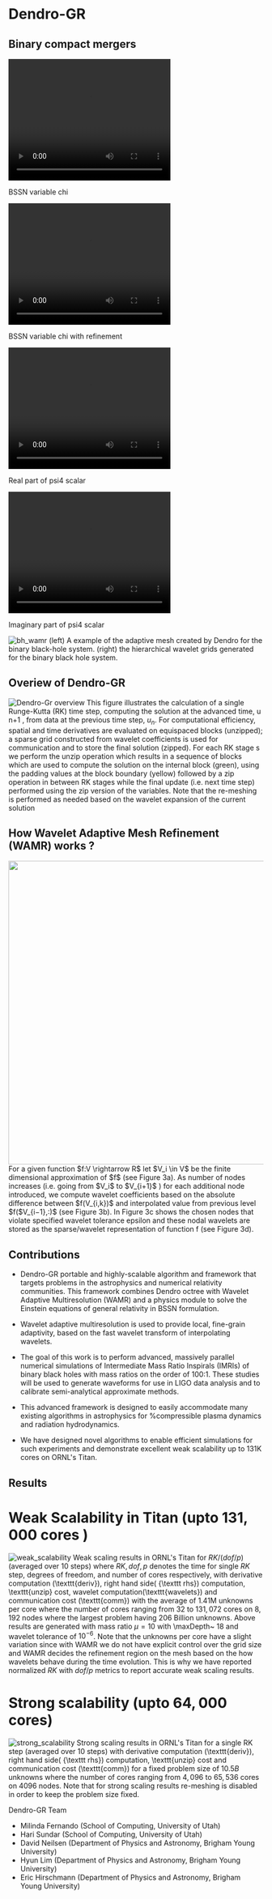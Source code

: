 # Dendro-GR

## Binary compact mergers

<video width="320" height="240" controls>
<source src="vids/bssn_r1_chi.mp4" type="video/mp4">
Your browser does not support the video tag.
</video> 

BSSN variable chi

<video width="320" height="240" controls>
<source src="vids/bssn_r1_chi_wf.mp4" type="video/mp4">
Your browser does not support the video tag.
</video> 

BSSN variable chi with refinement

<video width="320" height="240" controls>
<source src="vids/bssn_r1_Re_psi4.mp4" type="video/mp4">
Your browser does not support the video tag.
</video> 

Real part of psi4 scalar

<video width="320" height="240" controls>
<source src="vids/bssn_r1_Img_psi4.mp4" type="video/mp4">
Your browser does not support the video tag.
</video> 

Imaginary part of psi4 scalar

![bh_wamr](figs/bh_amr.png)
(left) A example of the adaptive mesh created by Dendro for the binary black-hole system. (right) the hierarchical wavelet grids generated for the binary black hole system. 

## Overiew of Dendro-GR

![Dendro-Gr overview](figs/bssn_overview.png)
This figure illustrates the calculation of a single Runge-Kutta (RK) time step, computing the solution at the advanced time, u n+1 , from data at the previous time step, $u_n$. For computational efficiency, spatial and time derivatives are evaluated on equispaced blocks (unzipped); a sparse grid constructed from wavelet coefficients is used for communication and to store the final solution (zipped). For each RK stage s we perform the unzip operation which results in a sequence of blocks which are used to compute the solution on the internal block (green), using the padding values at the block boundary (yellow) followed by a zip operation in between RK stages while the final update (i.e. next time step) performed using the zip version of the variables. Note that the re-meshing is performed as needed based on the wavelet expansion of the current solution

## How Wavelet Adaptive Mesh Refinement (WAMR) works ?
<img src ="figs/wamr.png" height="600" align="center">
For a given function $f:V \rightarrow R$ let $V_i \in V$ be the finite dimensional approximation of $f$ (see Figure 3a). As number of nodes increases (i.e. going from $V_i$ to $V_{i+1}$ ) for each additional node introduced, we compute wavelet coefficients based on the absolute difference between $f(V_{i,k})$ and interpolated value from previous level $f($V_{i−1},:)$ (see Figure 3b). In Figure 3c shows the chosen nodes that violate specified wavelet tolerance epsilon and these nodal wavelets are stored as the sparse/wavelet representation of function f (see Figure 3d).

## Contributions

* Dendro-GR portable and highly-scalable algorithm and framework that targets problems in the astrophysics and numerical relativity
communities. This framework combines Dendro octree with Wavelet Adaptive  Multiresolution (WAMR) and a physics module to solve the Einstein equations of general relativity in BSSN formulation.

* Wavelet adaptive multiresolution is used to provide local, fine-grain adaptivity, based on the fast wavelet transform of interpolating wavelets.

* The goal of this work is to perform advanced, massively parallel numerical simulations of Intermediate Mass Ratio Inspirals (IMRIs)  of binary black holes with mass ratios on the order of 100:1. These studies will be used to generate waveforms for use in LIGO data analysis and to calibrate semi-analytical approximate methods. 

* This advanced framework is designed to easily accommodate many existing algorithms in astrophysics
for %compressible plasma dynamics and radiation hydrodynamics.

* We have designed novel algorithms to enable efficient simulations for such  experiments and demonstrate excellent weak scalability up to 131K cores on ORNL's Titan.

## Results

# Weak Scalability in Titan (upto $131,000$ cores )
![weak_scalability](figs/weak_scaling.png)
Weak scaling results in ORNL's Titan for  $RK/(dof/p)$ (averaged over 10 steps) where $RK,dof,p$ denotes the time for single $RK$ step, degrees of freedom, and number of cores respectively,  with derivative computation (\texttt{deriv}), right hand side( {\texttt rhs}) computation, \texttt{unzip} cost, wavelet computation(\texttt{wavelets}) and communication cost (\texttt{comm}) with the average of 1.41M unknowns per core where the number of cores ranging from $32$ to $131,072$ cores on $8,192$ nodes where the largest problem having $206$ Billion unknowns. Above results are generated with mass ratio $\mu=10$ with \maxDepth~ 18 and wavelet tolerance of $10^{-6}$. Note that the unknowns per core have a slight variation since with WAMR we do not have explicit control over the grid size and WAMR decides the refinement region on the mesh based on the how wavelets behave during the time evolution. This is why we have reported normalized $RK$ with $dof/p$ metrics to report accurate weak scaling results.

# Strong scalability (upto $64,000$ cores)
![strong_scalability](figs/strong_sc.png)
Strong scaling results in ORNL's Titan for a single RK step (averaged over 10 steps) with derivative computation (\texttt{deriv}), right hand side( {\texttt rhs}) computation, \texttt{unzip} cost and communication cost (\texttt{comm}) for a fixed problem size of $10.5B$ unknowns where the number of cores ranging from $4,096$ to $65,536$ cores on $4096$ nodes. Note that for strong scaling results re-meshing is disabled in order to keep the problem size fixed.



Dendro-GR Team

 * Milinda Fernando (School of Computing, University of Utah)
 * Hari Sundar (School of Computing, University of Utah)
 * David Neilsen (Department of Physics and Astronomy, Brigham Young University)
 * Hyun Lim (Department of Physics and Astronomy, Brigham Young University)
 * Eric Hirschmann (Department of Physics and Astronomy, Brigham Young University)

